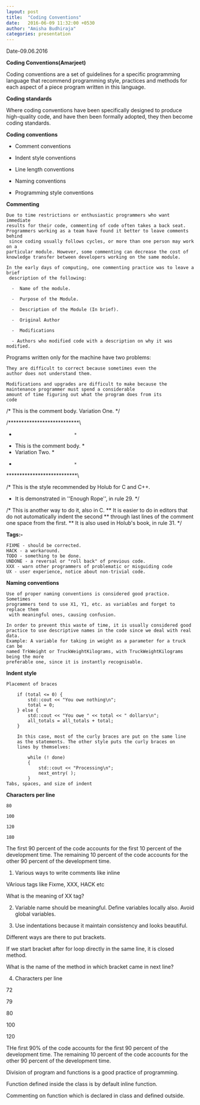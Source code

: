 ```yaml
---
layout: post
title:  "Coding Conventions"
date:   2016-06-09 11:32:00 +0530
author: "Amisha Budhiraja"
categories: presentation
---
```


﻿Date-09.06.2016


**Coding Conventions(Amarjeet)**

Coding conventions are a set of guidelines for a specific programming language
that recommend programming style, practices and methods for each aspect of a
piece program written in this language.

**Coding standards**

Where coding conventions have been specifically designed to produce high-quality
 code, and have then been formally adopted, they then become coding standards.

**Coding conventions**
  
  - Comment conventions
  
  - Indent style conventions
  
  - Line length conventions
  
  - Naming conventions
  
  - Programming style conventions

**Commenting**

    Due to time restrictions or enthusiastic programmers who want immediate
    results for their code, commenting of code often takes a back seat.
    Programmers working as a team have found it better to leave comments behind
     since coding usually follows cycles, or more than one person may work on a
    particular module. However, some commenting can decrease the cost of
    knowledge transfer between developers working on the same module.
    
    In the early days of computing, one commenting practice was to leave a brief
     description of the following:

      -  Name of the module.
      
      -  Purpose of the Module.
      
      -  Description of the Module (In brief).
      
      -  Original Author
      
      -  Modifications
      
      - Authors who modified code with a description on why it was modified.

Programs written only for the machine have two
problems:
    
    They are difficult to correct because sometimes even the
    author does not understand them.
    
    Modifications and upgrades are difficult to make because the
    maintenance programmer must spend a considerable
    amount of time figuring out what the program does from its
    code    
    


/*
     This is the comment body.
     Variation One.
*/

/***************************\
*                           *
* This is the comment body. *
* Variation Two.            *
*                           *
\***************************\



 /* This is the style recommended by Holub for C and C++.
  * It is demonstrated in ''Enough Rope'', in rule 29.
  */

 /* This is another way to do it, also in C.
 ** It is easier to do in editors that do not automatically indent the second
 ** through last lines of the comment one space from the first.
 ** It is also used in Holub's book, in rule 31.
 */

**Tags:-**

    FIXME - should be corrected.
    HACK - a workaround.
    TODO - something to be done.
    UNDONE - a reversal or "roll back" of previous code.
    XXX - warn other programmers of problematic or misguiding code
    UX - user experience, notice about non-trivial code.


**Naming conventions**

    Use of proper naming conventions is considered good practice. Sometimes
    programmers tend to use X1, Y1, etc. as variables and forget to replace them
     with meaningful ones, causing confusion.

    In order to prevent this waste of time, it is usually considered good
    practice to use descriptive names in the code since we deal with real data.
    Example: A variable for taking in weight as a parameter for a truck can be
    named TrkWeight or TruckWeightKilograms, with TruckWeightKilograms being the more
    preferable one, since it is instantly recognisable.
    

**Indent style**

    Placement of braces
    
        if (total <= 0) {
            std::cout << "You owe nothing\n";
            total = 0;
        } else {
            std::cout << "You owe " << total << " dollars\n";
            all_totals = all_totals + total;
        }
        
        In this case, most of the curly braces are put on the same line
        as the statements. The other style puts the curly braces on
        lines by themselves:
        
            while (! done)
            {
                std::cout << "Processing\n";
                next_entry( );
            }
    Tabs, spaces, and size of indent
    
**Characters per line**
  
    80
  
    100
  
    120
  
    180


The first 90 percent of the code accounts for the first 10 percent of the
development time. The remaining 10 percent of the code accounts for the other 90
 percent of the development time.

1. Various ways to write comments like inline

VArious tags like Fixme, XXX, HACK etc

What is the meaning of XX tag?

2. Variable name should be meaningful.
Define variables locally also.
Avoid global variables.

3. Use indentations because it maintain consistency and looks beautiful.

Different ways are there to put brackets.

If we start bracket  after for loop directly in the same line, it is closed method.

What is the name of the method in which bracket came in next line?


4. Characters per line

72

79

80

100

120

THe first 90% of the code accounts for the first 90 percent of the development time. The remaining 10 percent of the code accounts for the other 90 percent of the development time.

Division of program and functions is a good practice of programming. 

Function defined inside the class is by default inline function.

Commenting on function which is declared in class and defined outside.
